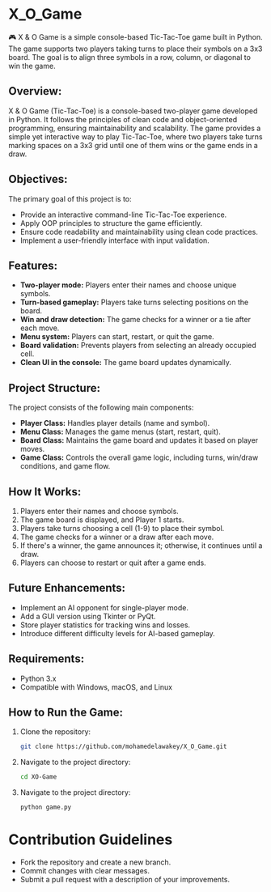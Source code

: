 # X_O_Game
🎮 X & O Game is a simple console-based Tic-Tac-Toe game built in Python. The game supports two players taking turns to place their symbols on a 3x3 board. The goal is to align three symbols in a row, column, or diagonal to win the game.

## Overview:
X & O Game (Tic-Tac-Toe) is a console-based two-player game developed in Python. It follows the principles of clean code and object-oriented programming, ensuring maintainability and scalability. The game provides a simple yet interactive way to play Tic-Tac-Toe, where two players take turns marking spaces on a 3x3 grid until one of them wins or the game ends in a draw.

## Objectives:
The primary goal of this project is to:
- Provide an interactive command-line Tic-Tac-Toe experience.  
- Apply OOP principles to structure the game efficiently.  
- Ensure code readability and maintainability using clean code practices.  
- Implement a user-friendly interface with input validation.  

## Features:
- **Two-player mode:** Players enter their names and choose unique symbols.  
- **Turn-based gameplay:** Players take turns selecting positions on the board.  
- **Win and draw detection:** The game checks for a winner or a tie after each move.  
- **Menu system:** Players can start, restart, or quit the game.  
- **Board validation:** Prevents players from selecting an already occupied cell.  
- **Clean UI in the console:** The game board updates dynamically.  

## Project Structure:
The project consists of the following main components:  
- **Player Class:** Handles player details (name and symbol).  
- **Menu Class:** Manages the game menus (start, restart, quit).  
- **Board Class:** Maintains the game board and updates it based on player moves.  
- **Game Class:** Controls the overall game logic, including turns, win/draw conditions, and game flow.  

## How It Works:
1. Players enter their names and choose symbols.  
2. The game board is displayed, and Player 1 starts.  
3. Players take turns choosing a cell (1-9) to place their symbol.  
4. The game checks for a winner or a draw after each move.  
5. If there's a winner, the game announces it; otherwise, it continues until a draw.  
6. Players can choose to restart or quit after a game ends.  

## Future Enhancements:
- Implement an AI opponent for single-player mode.  
- Add a GUI version using Tkinter or PyQt.  
- Store player statistics for tracking wins and losses.  
- Introduce different difficulty levels for AI-based gameplay.  

## Requirements:
- Python 3.x  
- Compatible with Windows, macOS, and Linux  

## How to Run the Game:
1. Clone the repository:  
   ```bash
   git clone https://github.com/mohamedelawakey/X_O_Game.git
2. Navigate to the project directory:  
   ```bash
   cd XO-Game
3. Navigate to the project directory:  
   ```bash
   python game.py

# Contribution Guidelines
- Fork the repository and create a new branch.
- Commit changes with clear messages.
- Submit a pull request with a description of your improvements.
